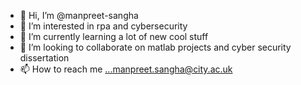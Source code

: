 - 👋 Hi, I’m @manpreet-sangha
- 👀 I’m interested in rpa and cybersecurity
- 🌱 I’m currently learning a lot of new cool stuff
- 💞️ I’m looking to collaborate on matlab projects and cyber security dissertation
- 📫 How to reach me ...manpreet.sangha@city.ac.uk

<!---
manpreet-sangha/manpreet-sangha is a ✨ special ✨ repository because its `README.md` (this file) appears on your GitHub profile.
You can click the Preview link to take a look at your changes.
--->
